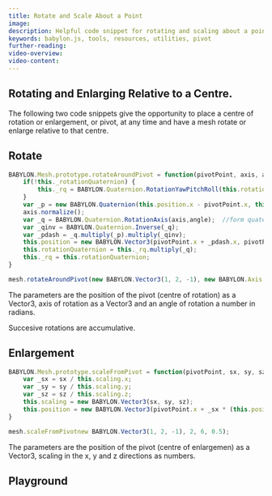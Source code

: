 ```yaml
---
title: Rotate and Scale About a Point
image: 
description: Helpful code snippet for rotating and scaling about a point in Babylon.js.
keywords: babylon.js, tools, resources, utilities, pivot
further-reading:
video-overview:
video-content:
---
```


## Rotating and Enlarging Relative to a Centre.
The following two code snippets give the opportunity to place a centre of rotation or enlargement, or pivot, at any time and have a mesh rotate or enlarge relative to that centre.


## Rotate
 
```javascript
BABYLON.Mesh.prototype.rotateAroundPivot = function(pivotPoint, axis, angle) {
	if(!this._rotationQuaternion) {
		this._rq = BABYLON.Quaternion.RotationYawPitchRoll(this.rotation.y, this.rotation.x, this.rotation.z);
	}		
	var _p = new BABYLON.Quaternion(this.position.x - pivotPoint.x, this.position.y - pivotPoint.y, this.position.z - pivotPoint.z, 0);
	axis.normalize();
	var _q = BABYLON.Quaternion.RotationAxis(axis,angle);  //form quaternion rotation		
	var _qinv = BABYLON.Quaternion.Inverse(_q);	
	var _pdash = _q.multiply(_p).multiply(_qinv);
	this.position = new BABYLON.Vector3(pivotPoint.x + _pdash.x, pivotPoint.y + _pdash.y, pivotPoint.z + _pdash.z);
	this.rotationQuaternion = this._rq.multiply(_q);
	this._rq = this.rotationQuaternion;
}

mesh.rotateAroundPivot(new BABYLON.Vector3(1, 2, -1), new BABYLON.Axis.Y, Math.PI/4);
```

The parameters are the position of the pivot (centre of rotation) as a Vector3, axis of rotation as a Vector3 and an angle of rotation a number in radians.

Succesive rotations are accumulative.

## Enlargement

```javascript
BABYLON.Mesh.prototype.scaleFromPivot = function(pivotPoint, sx, sy, sz) {
	var _sx = sx / this.scaling.x;
	var _sy = sy / this.scaling.y;
	var _sz = sz / this.scaling.z;
	this.scaling = new BABYLON.Vector3(sx, sy, sz);	
	this.position = new BABYLON.Vector3(pivotPoint.x + _sx * (this.position.x - pivotPoint.x), pivotPoint.y + _sy * (this.position.y - pivotPoint.y), pivotPoint.z + _sz * (this.position.z - pivotPoint.z));
}

mesh.scaleFromPivotnew BABYLON.Vector3(1, 2, -1), 2, 6, 0.5);
```

The parameters are the position of the pivot (centre of enlargemen) as a Vector3, scaling in the x, y and z directions as numbers.

## Playground

<Playground id="#1MKHR9#2" title="Rotating and Enlarging Relative to a Centre" description=""/>